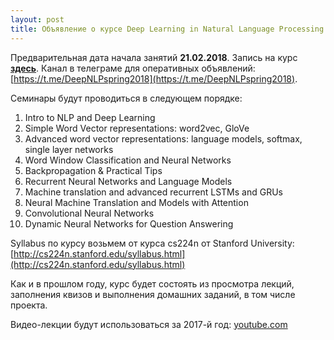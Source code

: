 ```yaml
---
layout: post
title: Объявление о курсе Deep Learning in Natural Language Processing
---
```


Предварительная дата начала занятий __21.02.2018__. Запись на курс [__здесь__](https://is.gd/JWHSEH). Канал в телеграме для оперативных объявлений: [https://t.me/DeepNLPspring2018](https://t.me/DeepNLPspring2018).

Семинары будут проводиться в следующем порядке:
1. Intro to NLP and Deep Learning
2. Simple Word Vector representations: word2vec, GloVe
3. Advanced word vector representations: language models, softmax, single layer networks
4. Word Window Classification and Neural Networks
5. Backpropagation & Practical Tips
6. Recurrent Neural Networks and Language Models
7. Machine translation and advanced recurrent LSTMs and GRUs
8. Neural Machine Translation and Models with Attention
9. Convolutional Neural Networks
10. Dynamic Neural Networks for Question Answering

Syllabus по курсу возьмем от курса cs224n от Stanford University: [http://cs224n.stanford.edu/syllabus.html](http://cs224n.stanford.edu/syllabus.html)

Как и в прошлом году, курс будет состоять из просмотра лекций, заполнения квизов и выполнения домашних заданий, в том числе проекта. 

Видео-лекции будут использоваться за 2017-й год: [youtube.com](https://www.youtube.com/watch?v=OQQ-W_63UgQ&index=1&list=PL3FW7Lu3i5Jsnh1rnUwq_TcylNr7EkRe6)
